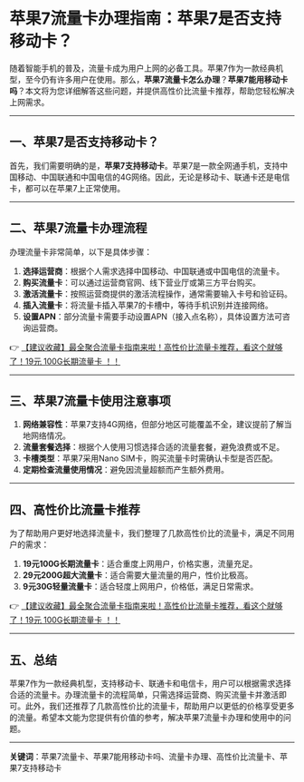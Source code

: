 # 苹果7流量卡办理指南：苹果7是否支持移动卡？

随着智能手机的普及，流量卡成为用户上网的必备工具。苹果7作为一款经典机型，至今仍有许多用户在使用。那么，**苹果7流量卡怎么办理**？**苹果7能用移动卡吗**？本文将为您详细解答这些问题，并提供高性价比流量卡推荐，帮助您轻松解决上网需求。

---

## 一、苹果7是否支持移动卡？

首先，我们需要明确的是，**苹果7支持移动卡**。苹果7是一款全网通手机，支持中国移动、中国联通和中国电信的4G网络。因此，无论是移动卡、联通卡还是电信卡，都可以在苹果7上正常使用。

---

## 二、苹果7流量卡办理流程

办理流量卡非常简单，以下是具体步骤：

1. **选择运营商**：根据个人需求选择中国移动、中国联通或中国电信的流量卡。
2. **购买流量卡**：可以通过运营商官网、线下营业厅或第三方平台购买。
3. **激活流量卡**：按照运营商提供的激活流程操作，通常需要输入卡号和验证码。
4. **插入流量卡**：将流量卡插入苹果7的卡槽中，等待手机识别并连接网络。
5. **设置APN**：部分流量卡需要手动设置APN（接入点名称），具体设置方法可咨询运营商。

👉 [【建议收藏】最全聚合流量卡指南来啦！高性价比流量卡推荐，看这个就够了！19元 100G长期流量卡 ！！](https://bit.ly/Liuliangka)

---

## 三、苹果7流量卡使用注意事项

1. **网络兼容性**：苹果7支持4G网络，但部分地区可能覆盖不全，建议提前了解当地网络情况。
2. **流量套餐选择**：根据个人使用习惯选择合适的流量套餐，避免浪费或不足。
3. **卡槽类型**：苹果7采用Nano SIM卡，购买流量卡时需确认卡型是否匹配。
4. **定期检查流量使用情况**：避免因流量超额而产生额外费用。

---

## 四、高性价比流量卡推荐

为了帮助用户更好地选择流量卡，我们整理了几款高性价比的流量卡，满足不同用户的需求：

1. **19元100G长期流量卡**：适合重度上网用户，价格实惠，流量充足。
2. **29元200G超大流量卡**：适合需要大量流量的用户，性价比极高。
3. **9元30G轻量流量卡**：适合轻度上网用户，价格低，满足日常需求。

👉 [【建议收藏】最全聚合流量卡指南来啦！高性价比流量卡推荐，看这个就够了！19元 100G长期流量卡 ！！](https://bit.ly/Liuliangka)

---

## 五、总结

苹果7作为一款经典机型，支持移动卡、联通卡和电信卡，用户可以根据需求选择合适的流量卡。办理流量卡的流程简单，只需选择运营商、购买流量卡并激活即可。此外，我们还推荐了几款高性价比的流量卡，帮助用户以更低的价格享受更多的流量。希望本文能为您提供有价值的参考，解决苹果7流量卡办理和使用中的问题。

---

**关键词**：苹果7流量卡、苹果7能用移动卡吗、流量卡办理、高性价比流量卡、苹果7支持移动卡